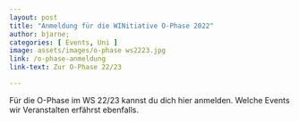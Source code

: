 ```yaml
---
layout: post
title: "Anmeldung für die WINitiative O-Phase 2022"
author: bjarne;
categories: [ Events, Uni ]
image: assets/images/o-phase ws2223.jpg
link: /o-phase-anmeldung
link-text: Zur O-Phase 22/23

---
```

Für die O-Phase im WS 22/23 kannst du dich hier anmelden. Welche Events wir Veranstalten erfährst ebenfalls.
